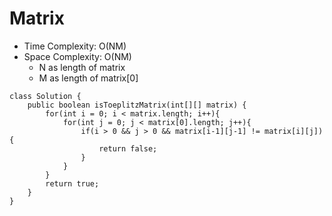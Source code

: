 # Matrix
* Time Complexity: O(NM)
* Space Complexity: O(NM)
    * N as length of matrix
    * M as length of matrix[0]
```
class Solution {
    public boolean isToeplitzMatrix(int[][] matrix) {
        for(int i = 0; i < matrix.length; i++){
            for(int j = 0; j < matrix[0].length; j++){
                if(i > 0 && j > 0 && matrix[i-1][j-1] != matrix[i][j]){
                    return false;
                }
            }
        }
        return true;
    }
}
```